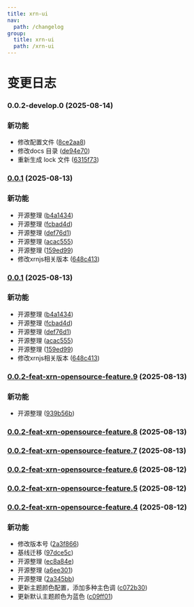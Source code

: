 ```yaml
---
title: xrn-ui
nav:
  path: /changelog
group:
  title: xrn-ui
  path: /xrn-ui
---
```


# 变更日志


### 0.0.2-develop.0 (2025-08-14)


### 新功能

* 修改配置文件 ([8ce2aa8](https://atta-gitlab.xtrfr.cn/atta-team/fe/fe-arch/components/xtd-rn/commit/8ce2aa8df98eafbc1face4af85e2ec0073a83560))
* 修改docs 目录 ([de94e70](https://atta-gitlab.xtrfr.cn/atta-team/fe/fe-arch/components/xtd-rn/commit/de94e70bf01cd4accc9674ed69f567896b479828))
* 重新生成 lock 文件 ([6315f73](https://atta-gitlab.xtrfr.cn/atta-team/fe/fe-arch/components/xtd-rn/commit/6315f73b13bd27701b58f5f88fead419e42a704a))

### [0.0.1](https://atta-gitlab.xtrfr.cn/atta-team/fe/fe-arch/components/xtd-rn/compare/v0.0.2-feat-xrn-opensource-feature.9...v0.0.1) (2025-08-13)


### 新功能

* 开源整理 ([b4a1434](https://atta-gitlab.xtrfr.cn/atta-team/fe/fe-arch/components/xtd-rn/commit/b4a1434bc7bef05e222acab2d67ae0fefd8d353e))
* 开源整理 ([fcbad4d](https://atta-gitlab.xtrfr.cn/atta-team/fe/fe-arch/components/xtd-rn/commit/fcbad4d6a2cf2e1361c455746534dfbf4add5c84))
* 开源整理 ([def76d1](https://atta-gitlab.xtrfr.cn/atta-team/fe/fe-arch/components/xtd-rn/commit/def76d1f8bf9d06318ac887a505f0716b2779558))
* 开源整理 ([acac555](https://atta-gitlab.xtrfr.cn/atta-team/fe/fe-arch/components/xtd-rn/commit/acac555355a41e7ed1da2867c36acf6d6f3c9560))
* 开源整理 ([159ed99](https://atta-gitlab.xtrfr.cn/atta-team/fe/fe-arch/components/xtd-rn/commit/159ed99ba5a32de2b7b0dfdf449c7786f8e5983e))
* 修改xrnjs相关版本 ([648c413](https://atta-gitlab.xtrfr.cn/atta-team/fe/fe-arch/components/xtd-rn/commit/648c4138c106c729fa1fe493757688634d7f971c))

### [0.0.1](https://atta-gitlab.xtrfr.cn/atta-team/fe/fe-arch/components/xtd-rn/compare/v0.0.2-feat-xrn-opensource-feature.9...v0.0.1) (2025-08-13)


### 新功能

* 开源整理 ([b4a1434](https://atta-gitlab.xtrfr.cn/atta-team/fe/fe-arch/components/xtd-rn/commit/b4a1434bc7bef05e222acab2d67ae0fefd8d353e))
* 开源整理 ([fcbad4d](https://atta-gitlab.xtrfr.cn/atta-team/fe/fe-arch/components/xtd-rn/commit/fcbad4d6a2cf2e1361c455746534dfbf4add5c84))
* 开源整理 ([def76d1](https://atta-gitlab.xtrfr.cn/atta-team/fe/fe-arch/components/xtd-rn/commit/def76d1f8bf9d06318ac887a505f0716b2779558))
* 开源整理 ([acac555](https://atta-gitlab.xtrfr.cn/atta-team/fe/fe-arch/components/xtd-rn/commit/acac555355a41e7ed1da2867c36acf6d6f3c9560))
* 开源整理 ([159ed99](https://atta-gitlab.xtrfr.cn/atta-team/fe/fe-arch/components/xtd-rn/commit/159ed99ba5a32de2b7b0dfdf449c7786f8e5983e))
* 修改xrnjs相关版本 ([648c413](https://atta-gitlab.xtrfr.cn/atta-team/fe/fe-arch/components/xtd-rn/commit/648c4138c106c729fa1fe493757688634d7f971c))

### [0.0.2-feat-xrn-opensource-feature.9](https://atta-gitlab.xtrfr.cn/atta-team/fe/fe-arch/components/xtd-rn/compare/v0.0.2-feat-xrn-opensource-feature.8...v0.0.2-feat-xrn-opensource-feature.9) (2025-08-13)


### 新功能

* 开源整理 ([939b56b](https://atta-gitlab.xtrfr.cn/atta-team/fe/fe-arch/components/xtd-rn/commit/939b56beb9fd1cc18d1e6dcce9b63918939318bf))

### [0.0.2-feat-xrn-opensource-feature.8](https://atta-gitlab.xtrfr.cn/atta-team/fe/fe-arch/components/xtd-rn/compare/v0.0.2-feat-xrn-opensource-feature.7...v0.0.2-feat-xrn-opensource-feature.8) (2025-08-13)

### [0.0.2-feat-xrn-opensource-feature.7](https://atta-gitlab.xtrfr.cn/atta-team/fe/fe-arch/components/xtd-rn/compare/v0.0.2-feat-xrn-opensource-feature.6...v0.0.2-feat-xrn-opensource-feature.7) (2025-08-13)

### [0.0.2-feat-xrn-opensource-feature.6](https://atta-gitlab.xtrfr.cn/atta-team/fe/fe-arch/components/xtd-rn/compare/v0.0.2-feat-xrn-opensource-feature.5...v0.0.2-feat-xrn-opensource-feature.6) (2025-08-12)

### [0.0.2-feat-xrn-opensource-feature.5](https://atta-gitlab.xtrfr.cn/atta-team/fe/fe-arch/components/xtd-rn/compare/v0.0.2-feat-xrn-opensource-feature.4...v0.0.2-feat-xrn-opensource-feature.5) (2025-08-12)

### [0.0.2-feat-xrn-opensource-feature.4](https://atta-gitlab.xtrfr.cn/atta-team/fe/fe-arch/components/xtd-rn/compare/v0.0.2-feat-xrn-opensource-feature.3...v0.0.2-feat-xrn-opensource-feature.4) (2025-08-12)


### 新功能

* 修改版本号 ([2a3f866](https://atta-gitlab.xtrfr.cn/atta-team/fe/fe-arch/components/xtd-rn/commit/2a3f86632a6287c844fe5a6930990927176f3e0e))
* 基线迁移 ([97dce5c](https://atta-gitlab.xtrfr.cn/atta-team/fe/fe-arch/components/xtd-rn/commit/97dce5c83ab285b90b8a54d11e1a17fa448543a2))
* 开源整理 ([ec8a84e](https://atta-gitlab.xtrfr.cn/atta-team/fe/fe-arch/components/xtd-rn/commit/ec8a84e2da7a733cb158e663099c55a68bbd3ee4))
* 开源整理 ([a6ee301](https://atta-gitlab.xtrfr.cn/atta-team/fe/fe-arch/components/xtd-rn/commit/a6ee30117c72ff87c10ed4e2ea8885b8eda10f38))
* 开源整理 ([2a345bb](https://atta-gitlab.xtrfr.cn/atta-team/fe/fe-arch/components/xtd-rn/commit/2a345bb1d9b91c9be820b8be52dfd82663692403))
* 更新主题颜色配置，添加多种主色调 ([c072b30](https://atta-gitlab.xtrfr.cn/atta-team/fe/fe-arch/components/xtd-rn/commit/c072b30029fe02b969188cb715fb49af517d1ae6))
* 更新默认主题颜色为蓝色 ([c09ff01](https://atta-gitlab.xtrfr.cn/atta-team/fe/fe-arch/components/xtd-rn/commit/c09ff01f2d928fff7aff21d0c734f58e41b3c935))

